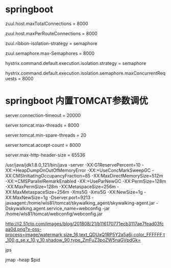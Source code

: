 # springboot

zuul.host.maxTotalConnections = 8000

zuul.host.maxPerRouteConnections = 8000

zuul.ribbon-isolation-strategy = semaphore

zuul.semaphore.max-Semaphores = 8000

hystrix.command.default.execution.isolation.strategy = semaphore

hystrix.command.default.execution.isolation.semaphore.maxConcurrentRequests = 8000

# springboot 内置TOMCAT参数调优

server.connection-timeout = 20000

server.tomcat.max-threads = 8000

server.tomcat.min-spare-threads = 20

server.tomcat.accept-count = 8000

server.max-http-header-size = 65536





/usr/java/jdk1.8.0_121/bin/java -server -XX:G1ReservePercent=10 -XX:+HeapDumpOnOutOfMemoryError -XX:+UseConcMarkSweepGC -XX:CMSInitiatingOccupancyFraction=85 -XX:MaxDirectMemorySize=512m -XX:+CMSParallelRemarkEnabled -XX:+UseParNewGC -XX:PermSize=128m -XX:MaxPermSize=128m -XX:MetaspaceSize=256m -XX:MaxMetaspaceSize=256m -Xms5G -Xmx5G -XX:NewSize=1g -XX:MaxNewSize=1g -Dserver.port=9213 -javaagent:/home/wls81/tomcat/skywalking_agent/skywalking-agent.jar -Dskywalking.agent.service_name=webconfig -jar /home/wls81/tomcat/webconfig/webconfig.jar


http://i2.51cto.com/images/blog/201808/21/b116170771ecb3117ae7fead03fcaa0d.png?x-oss-process=image/watermark,size_16,text_QDUxQ1RP5Y2a5a6i,color_FFFFFF,t_100,g_se,x_10,y_10,shadow_90,type_ZmFuZ3poZW5naGVpdGk=


jps 

jmap -heap $pid



